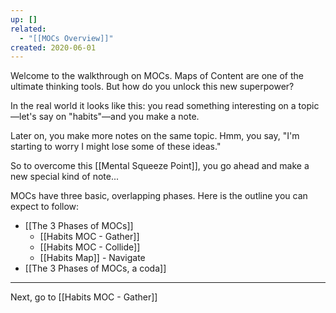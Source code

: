 ```yaml
---
up: []
related:
  - "[[MOCs Overview]]"
created: 2020-06-01
---
```


Welcome to the walkthrough on MOCs. Maps of Content are one of the ultimate thinking tools. But how do you unlock this new superpower?

In the real world it looks like this: you read something interesting on a topic—let's say on "habits"—and you make a note. 

Later on, you make more notes on the same topic. Hmm, you say, "I'm starting to worry I might lose some of these ideas." 

So to overcome this [[Mental Squeeze Point]], you go ahead and make a new special kind of note...

MOCs have three basic, overlapping phases. Here is the outline you can expect to follow:

- [[The 3 Phases of MOCs]]
	- [[Habits MOC - Gather]]
	- [[Habits MOC - Collide]]
	- [[Habits Map]] - Navigate
- [[The 3 Phases of MOCs, a coda]]

---

Next, go to [[Habits MOC - Gather]]

